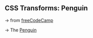 ## CSS Transforms: Penguin

&rarr; from [freeCodeCamp](https://www.freecodecamp.org/learn/2022/responsive-web-design/)

&rarr; The [Penguin]()